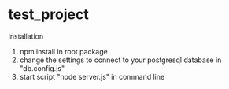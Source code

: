 ﻿# test_project
Installation
1. npm install in root package
2. change the settings to connect to your postgresql database in "db.config.js"
3. start script "node server.js" in command line
